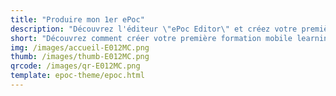 ```yaml
---
title: "Produire mon 1er ePoc"
description: "Découvrez l'éditeur \"ePoc Editor\" et créez votre première formation mobile learning, courte, ludique, en quelques clics. "
short: "Découvrez comment créer votre première formation mobile learning, courte, ludique, en quelques clics."
img: /images/accueil-E012MC.png
thumb: /images/thumb-E012MC.png
qrcode: /images/qr-E012MC.png
template: epoc-theme/epoc.html
---
```





